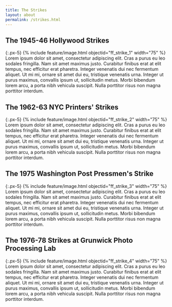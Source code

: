 ```yaml
---
title: The Strikes
layout: about
permalink: /strikes.html
---
```


## The 1945-46 Hollywood Strikes
{:.px-5}
{% include feature/image.html objectid="ff_strike_1" width="75" %}
Lorem ipsum dolor sit amet, consectetur adipiscing elit. Cras a purus eu leo sodales fringilla. Nam sit amet maximus justo. Curabitur finibus erat at elit tempus, nec efficitur erat pharetra. Integer venenatis dui nec fermentum aliquet. Ut mi mi, ornare sit amet dui eu, tristique venenatis urna. Integer ut purus maximus, convallis ipsum ut, sollicitudin metus. Morbi bibendum lorem arcu, a porta nibh vehicula suscipit. Nulla porttitor risus non magna porttitor interdum. 

## The 1962-63 NYC Printers' Strikes
{:.px-5}
{% include feature/image.html objectid="ff_strike_2" width="75" %}
Lorem ipsum dolor sit amet, consectetur adipiscing elit. Cras a purus eu leo sodales fringilla. Nam sit amet maximus justo. Curabitur finibus erat at elit tempus, nec efficitur erat pharetra. Integer venenatis dui nec fermentum aliquet. Ut mi mi, ornare sit amet dui eu, tristique venenatis urna. Integer ut purus maximus, convallis ipsum ut, sollicitudin metus. Morbi bibendum lorem arcu, a porta nibh vehicula suscipit. Nulla porttitor risus non magna porttitor interdum.

## The 1975 Washington Post Pressmen's Strike
{:.px-5}
{% include feature/image.html objectid="ff_strike_3" width="75" %}
Lorem ipsum dolor sit amet, consectetur adipiscing elit. Cras a purus eu leo sodales fringilla. Nam sit amet maximus justo. Curabitur finibus erat at elit tempus, nec efficitur erat pharetra. Integer venenatis dui nec fermentum aliquet. Ut mi mi, ornare sit amet dui eu, tristique venenatis urna. Integer ut purus maximus, convallis ipsum ut, sollicitudin metus. Morbi bibendum lorem arcu, a porta nibh vehicula suscipit. Nulla porttitor risus non magna porttitor interdum.

## The 1976-78 Strikes at Grunwick Photo Processing Lab
{:.px-5}
{% include feature/image.html objectid="ff_strike_4" width="75" %}
Lorem ipsum dolor sit amet, consectetur adipiscing elit. Cras a purus eu leo sodales fringilla. Nam sit amet maximus justo. Curabitur finibus erat at elit tempus, nec efficitur erat pharetra. Integer venenatis dui nec fermentum aliquet. Ut mi mi, ornare sit amet dui eu, tristique venenatis urna. Integer ut purus maximus, convallis ipsum ut, sollicitudin metus. Morbi bibendum lorem arcu, a porta nibh vehicula suscipit. Nulla porttitor risus non magna porttitor interdum.